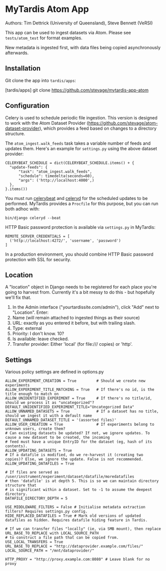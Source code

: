 MyTardis Atom App
=================

Authors: Tim Dettrick (University of Queensland), Steve Bennett (VeRSI)

This app can be used to ingest datasets via Atom. Please see `tests/atom_test` for format examples.

New metadata is ingested first, with data files being copied asynchronously afterwards.

Installation
------------

Git clone the app into `tardis/apps`:

[tardis/apps] git clone https://github.com/stevage/mytardis-app-atom 

Configuration
-------------

Celery is used to schedule periodic file ingestion. This version is designed to work with the Atom Dataset Provider (https://github.com/stevage/atom-dataset-provider), which provides a feed based on changes to a directory structure.

The `atom_ingest.walk_feeds` task takes a variable number of feeds and updates them. Here's an example 
for `settings.py` using the above dataset provider:

    CELERYBEAT_SCHEDULE = dict(CELERYBEAT_SCHEDULE.items() + {
      "update-feeds": {
          "task": "atom_ingest.walk_feeds",
          "schedule": timedelta(seconds=60),
          "args": ('http://localhost:4000',)
      },
    }.items())


You must run [celerybeat][celerybeat] and [celeryd][celeryd] for the scheduled updates to be performed.
MyTardis provides a `Procfile` for this purpose, but you can run both adhoc with:

    bin/django celeryd --beat

HTTP Basic password protection is available via `settings.py` in MyTardis:

    REMOTE_SERVER_CREDENTIALS = [
      ('http://localhost:4272/', 'username', 'password')
    ]

In a production environment, you should combine HTTP Basic password protection with SSL for security.

Location
--------
A "location" object in Django needs to be registered for each place you're going to harvest from. Currently
it's a bit messy to do this - but hopefully we'll fix that. 

1. In the Admin interface ("yourtardissite.com/admin"), click "Add" next to "Location". Enter:
2. Name (will remain attached to ingested things as their source)
3. URL: exactly as you entered it before, but with trailing slash.
4. Type: external
5. Priority: I don't know. 10?
6. Is available: leave checked.
7. Transfer provider: Either 'local' (for file:/// copies) or 'http'.

Settings
-------------
Various policy settings are defined in options.py

    ALLOW_EXPERIMENT_CREATION = True         # Should we create new experiments
    ALLOW_EXPERIMENT_TITLE_MATCHING = True   # If there's no id, is the title enough to match on
    ALLOW_UNIDENTIFIED_EXPERIMENT = True     # If there's no title/id, should we process it as "uncategorized"?
    DEFAULT_UNIDENTIFIED_EXPERIMENT_TITLE="Uncategorized Data"
    ALLOW_UNNAMED_DATASETS = True            # If a dataset has no title, should we ingest it with a default name
    DEFAULT_UNNAMED_DATASET_TITLE = '(assorted files)'
    ALLOW_USER_CREATION = True               # If experiments belong to unknown users, create them?
    # Can existing datasets be updated? If not, we ignore updates. To cause a new dataset to be created, the incoming
    # feed must have a unique EntryID for the dataset (eg, hash of its contents).
    ALLOW_UPDATING_DATASETS = True
    # If a datafile is modified, do we re-harvest it (creating two copies)? Else, we ignore the update. False is not recommended.
    ALLOW_UPDATING_DATAFILES = True                     
    
    # If files are served as /user/instrument/experiment/dataset/datafile/moredatafiles
    # then 'datafile' is at depth 5. This is so we can maintain directory structure that
    # is significant within a dataset. Set to -1 to assume the deepest directory.
    DATAFILE_DIRECTORY_DEPTH = 5

    USE_MIDDLEWARE_FILTERS = False # Initialise metadata extraction filters? Requires settings.py config.
    HIDE_REPLACED_DATAFILES = True # Mark old versions of updated datafiles as hidden. Requires datafile hiding feature in Tardis. 
    
    # If we can transfer files "locally" (ie, via SMB mount), then replace URL_BASE_TO_REPLACE with LOCAL_SOURCE_PATH
    # to construct a file path that can be copied from. 
    USE_LOCAL_TRANSFERS = True
    URL_BASE_TO_REPLACE = "http://dataprovider.example.com/files/"
    LOCAL_SOURCE_PATH = "/mnt/dataprovider/"
    
    HTTP_PROXY = "http://proxy.example.com:8080" # Leave blank for no proxy

[celerybeat]: http://ask.github.com/celery/userguide/periodic-tasks.html#starting-celerybeat
[celeryd]: http://ask.github.com/celery/userguide/workers.html#starting-the-workers
